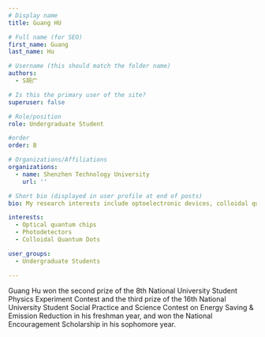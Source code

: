 ```yaml
---
# Display name
title: Guang HU

# Full name (for SEO)
first_name: Guang
last_name: Hu

# Username (this should match the folder name)
authors:
  - S胡广

# Is this the primary user of the site?
superuser: false

# Role/position
role: Undergraduate Student

#order
order: B

# Organizations/Affiliations
organizations:
  - name: Shenzhen Technology University
    url: ''

# Short bio (displayed in user profile at end of posts) 
bio: My research interests include optoelectronic devices, colloidal quantum dots and CMOS image sensors.

interests:
  - Optical quantum chips
  - Photodetectors
  - Colloidal Quantum Dots

user_groups:
  - Undergraduate Students

---
```


Guang Hu won the second prize of the 8th National University Student Physics Experiment Contest and the third prize of the 16th National University Student Social Practice and Science Contest on Energy Saving & Emission Reduction in his freshman year, and won the National Encouragement Scholarship in his sophomore year.
